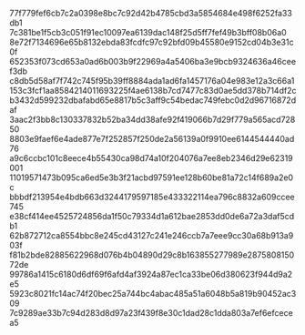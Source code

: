 77f779fef6cb7c2a0398e8bc7c92d42b4785cbd3a5854684e498f6252fa33db1
7c381be1f5cb3c051f91ec10097ea6139dac148f25d5ff7fef49b3bff08b06a0
8e72f7134696e65b8132ebda83fcdfc97c92bfd09b45580e9152cd04b3e31c0f
652353f073cd653a0ad6b003b9f22969a4a5406ba3e9bcb9324636a46ceef3db
c8db5d58af7f742c745f95b39ff8884ada1ad6fa1457176a04e983e12a3c66a1
153c3fcf1aa8584214011693225f4ae6138b7cd7477c83d0ae5dd378b714df2c
b3432d599232dbafabd65e8817b5c3aff9c54bedac749febc0d2d96716872daf
3aac2f3bb8c130337832b52ba34dd38afe92f419066b7d29f779a565acd72850
8803e9faef6e4ade877e7f252857f250de2a56139a0f9910ee6144544440ad76
a9c6ccbc101c8eece4b55430ca98d74a10f204076a7ee8eb2346d29e62319001
11019571473b095ca6ed5e3b3f21acbd97591ee128b60be81a72c14f689a2e0c
bbbdf213954e4bdb663d3244179597185e433322114ea796c8832a609ccee745
e38cf414ee4525724856da1f50c79334d1a612bae2853dd0de6a72a3daf5cdb1
62b872712ca8554bbc8e245cd43127c241e246ccb7a7eee9cc30a68b913a903f
f81b2bde82885622968d076b4b04890d29c8b163855277989e287580815072de
99786a1415c6180d6df69f6afd4af3924a87ec1ca33be06d380623f944d9a2e5
5923c8021fc14ac74f20bec25a744bc4abac485a51a6048b5a819b90452ac309
7c9289ae33b7c94d283d8d97a23f439f8e30c1dad28c1dda803a7ef6efcecea5
